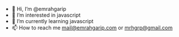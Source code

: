 - 👋 Hi, I’m @emrahgarip
- 👀 I’m interested in javascript
- 🌱 I’m currently learning javascript
- 📫 How to reach me mail@emrahgarip.com or mrhgrp@gmail.com

<!---
emrahgarip/emrahgarip is a ✨ special ✨ repository because its `README.md` (this file) appears on your GitHub profile.
You can click the Preview link to take a look at your changes.
--->
